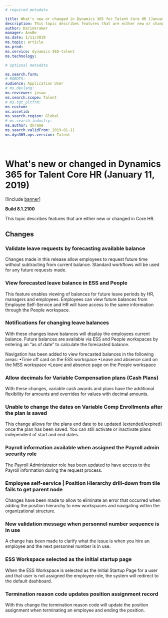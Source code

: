 ```yaml
---
# required metadata

title: What's new or changed in Dynamics 365 for Talent Core HR (January 11, 2019)
description: This topic describes features that are either new or changed in Microsoft Dynamics 365 for Talent Core HR.
author: Darinkramer
manager: AnnBe
ms.date: 1/11/2019
ms.topic: article
ms.prod: 
ms.service: dynamics-365-talent
ms.technology: 

# optional metadata

ms.search.form: 
# ROBOTS: 
audience: Application User
# ms.devlang: 
ms.reviewer: josaw
ms.search.scope: Talent
# ms.tgt_pltfrm: 
ms.custom: 
ms.assetid: 
ms.search.region: Global
# ms.search.industry: 
ms.author: dkrame
ms.search.validFrom: 2019-01-11
ms.dyn365.ops.version: Talent

---
```

# What's new or changed in Dynamics 365 for Talent Core HR (January 11, 2019)

[!include [banner](includes/banner.md)]

**Build 8.1.2100**

This topic describes features that are either new or changed in Core HR.

## Changes

### Validate leave requests by forecasting available balance
Changes made in this release allow employees to request future time without subtracting from current balance. Standard workflows will be used for any future requests made. 

### View forecasted leave balance in ESS and People
This feature enables viewing of balances for future leave periods by HR, managers and employees. Employees can view future balances from Employee Self-Service and HR will have access to the same information through the People workspace.

### Notifications for changing leave balances
With these changes leave balances will display the employees current balance. Future balances are available via ESS and People workspaces by entering an “as of date” to calculate the forecasted balance.

Navigation has been added to view forecasted balances in the following areas:
	•Time off card on the ESS workspace
	•Leave and absence card on the MSS workspace
	•Leave and absence page on the People workspace

### Allow decimals for Variable Compensation plans (Cash Plans)
With these changes, variable cash awards and plans have the additional flexibility for amounts and overrides for values with decimal amounts.

### Unable to change the dates on Variable Comp Enrollments after the plan is saved
This change allows for the plans end date to be updated (extended/expired) once the plan has been saved. You can still activate or inactivate plans independent of start and end dates.

### Payroll information available when assigned the Payroll admin security role
The Payroll Administrator role has been updated to have access to the Payroll information during the request process.

### Employee self-service | Position Hierarchy drill-down from tile fails to get parent node
Changes have been made to allow to eliminate an error that occurred when adding the position hierarchy to new workspaces and navigating within the organizational structure.

### New validation message when personnel number sequence is in use
A change has been made to clarify what the issue is when you hire an employee and the next personnel number is in use.

### ESS Workspace selected as the initial startup page
When the ESS Workspace is selected as the Initial Startup Page for a user and that user is not assigned the employee role, the system will redirect to the default dashboard.

### Termination reason code updates position assignment record
With this change the termination reason code will update the position assignment when terminating an employee and ending the position. 


